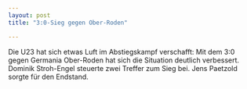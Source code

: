 ```yaml
---
layout: post
title: "3:0-Sieg gegen Ober-Roden"

---
```


Die U23 hat sich etwas Luft im Abstiegskampf verschafft: Mit dem 3:0 gegen Germania Ober-Roden hat sich die Situation deutlich verbessert. Dominik Stroh-Engel steuerte zwei Treffer zum Sieg bei. Jens Paetzold sorgte für den Endstand.


